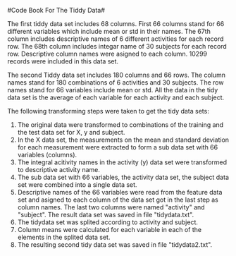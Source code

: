#Code Book For The Tiddy Data#

The first tiddy data set includes 68 columns. First 66 columns stand for 66 different variables which include mean or std in their names. The 67th column includes descriptive names of 6 different activities for each record row. The 68th column includes integar name of 30 subjects for each record row. Descriptive column names were asigned to each column. 10299 records were included in this data set.

The second Tiddy data set includes 180 columns and 66 rows. The column names stand for 180 combinations of 6 activities and 30 subjects. The row names stand for 66 variables include mean or std. All the data in the tidy data set is the average of each variable for each activity and each subject. 

The following transforming steps were taken to get the tidy data sets:

1. The original data were transformed to combinations of the training and the test data set for X, y and subject. 
2. In the X data set, the measurements on the mean and standard deviation for each measurement were extracted to form a sub data set with 66 variables (columns). 
3. The integral acitivity names in the activity (y) data set were transformed to descriptive activity name. 
4. The sub data set with 66 variables, the activity data set, the subject data set were combined into a single data set. 
5. Descriptive names of the 66 variables were read from the feature data set and asigned to each column of the data set got in the last step as column names. The last two columns were named "activity" and "subject". The result data set was saved in file "tidydata.txt".
6. The tidydata set was splited according to activity and subject.
7. Column means were calculated for each variable in each of the elements in the splited data set.
8. The resulting second tidy data set was saved in file "tidydata2.txt".
